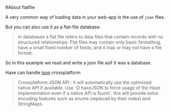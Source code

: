 #About flatfile 

A very common way of loading data in your web-app is the use of `json` files.

But you can also use it as a flat-file database:

> In databases a flat file refers to data files that contain records with no structured relationships. Flat files may contain only basic formatting, have a small fixed number of fields, and it may or may not have a file format.

So in this example we read and write a json file asif it was a database.



Haxe can handle [json](http://api.haxe.org/haxe/Json.html) crossplatform 

> Crossplatform JSON API : it will automatically use the optimized native API if available. Use -D haxeJSON to force usage of the Haxe implementation even if a native API is found : this will provide extra encoding features such as enums (replaced by their index) and StringMaps.


